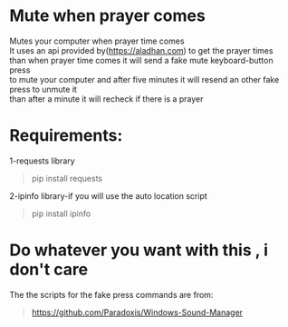 # Mute when prayer comes
 Mutes your computer when prayer time comes\
 It uses an api provided by(https://aladhan.com) to get the prayer times \
 than when prayer time comes it will send a fake mute keyboard-button press \
 to mute your computer and after five minutes it will resend an other fake press to unmute it\
 than after a minute it will recheck if there is a prayer
 
# Requirements:
1-requests library
>pip install requests

2-ipinfo library-if you will use the auto location script
>pip install ipinfo
# Do whatever you want with this , i don't care
 
The the scripts for the fake press commands are from:
>https://github.com/Paradoxis/Windows-Sound-Manager